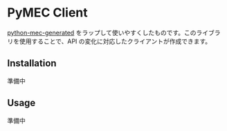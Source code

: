 # PyMEC Client

[python-mec-generated](https://github.com/CREST-applications/python-client-generated) をラップして使いやすくしたものです。このライブラリを使用することで、API の変化に対応したクライアントが作成できます。

## Installation

準備中

## Usage

準備中
